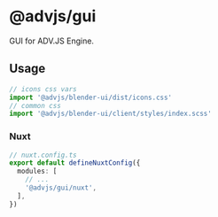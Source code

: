 # @advjs/gui

GUI for ADV.JS Engine.

## Usage

```ts
// icons css vars
import '@advjs/blender-ui/dist/icons.css'
// common css
import '@advjs/blender-ui/client/styles/index.scss'
```

### Nuxt

```ts
// nuxt.config.ts
export default defineNuxtConfig({
  modules: [
    // ...
    '@advjs/gui/nuxt',
  ],
})
```
